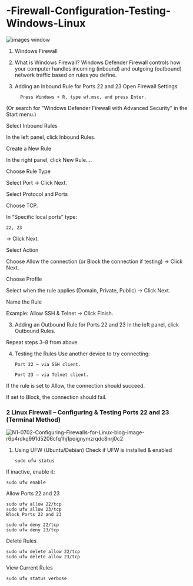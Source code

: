 # -Firewall-Configuration-Testing-Windows-Linux
![images window](https://github.com/user-attachments/assets/c2d19adb-0484-493c-a42c-9cf418778ad7)


1. Windows Firewall

1. What is Windows Firewall?
Windows Defender Firewall controls how your computer handles incoming (inbound) and outgoing (outbound) network traffic based on rules you define.

2. Adding an Inbound Rule for Ports 22 and 23
Open Firewall Settings

         Press Windows + R, type wf.msc, and press Enter.
 (Or search for "Windows Defender Firewall with Advanced Security" in the Start menu.)

Select Inbound Rules

In the left panel, click Inbound Rules.

Create a New Rule

In the right panel, click New Rule....

Choose Rule Type

Select Port → Click Next.

Select Protocol and Ports

Choose TCP.

In “Specific local ports” type:

    22, 23
→ Click Next.

Select Action

Choose Allow the connection (or Block the connection if testing) → Click Next.

Choose Profile

Select when the rule applies (Domain, Private, Public) → Click Next.

Name the Rule

Example: Allow SSH & Telnet → Click Finish.

3. Adding an Outbound Rule for Ports 22 and 23
In the left panel, click Outbound Rules.

Repeat steps 3–8 from above.

4. Testing the Rules
Use another device to try connecting:

       Port 22 → via SSH client.

       Port 23 → via Telnet client.

If the rule is set to Allow, the connection should succeed.

If set to Block, the connection should fail.

### **2**  Linux Firewall – Configuring & Testing Ports 22 and 23 (Terminal Method)

![N1-0702-Configuring-Firewalls-for-Linux-blog-image-r6p4rdkq991d5206cfq1hj1poignymzrqdc8nrj0c2](https://github.com/user-attachments/assets/2c58a4cd-ccb8-4f1c-a876-dfbfc85a3c8c)

1. Using UFW (Ubuntu/Debian)
Check if UFW is installed & enabled


       sudo ufw status
If inactive, enable it:

    sudo ufw enable
Allow Ports 22 and 23

    sudo ufw allow 22/tcp
    sudo ufw allow 23/tcp
    Block Ports 22 and 23

    sudo ufw deny 22/tcp
    sudo ufw deny 23/tcp
Delete Rules

    sudo ufw delete allow 22/tcp
    sudo ufw delete allow 23/tcp
View Current Rules

    sudo ufw status verbose


